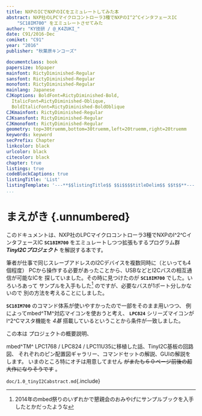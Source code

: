 ```yaml
---
title: NXPのICでNXPのICをエミュレートしてみた本
abstract: NXP社のLPCマイクロコントローラ3種でNXPのI^2^CインタフェースIC
    "SC18IM700" をエミュレートさせてみた
author: "KY技研 / @_K4ZUKI_"
date: C91/2016-Dec
comiket: "C91"
year: "2016"
publisher: "秋葉原キンコーズ"

documentclass: book
papersize: b5paper
mainfont: RictyDiminished-Regular
sansfont: RictyDiminished-Regular
monofont: RictyDiminished-Regular
mainlang: Japanese
CJKoptions: BoldFont=RictyDiminished-Bold,
  ItalicFont=RictyDiminished-Oblique,
  BoldItalicFont=RictyDiminished-BoldOblique
CJKmainfont: RictyDiminished-Regular
CJKsansfont: RictyDiminished-Regular
CJKmonofont: RictyDiminished-Regular
geometry: top=30truemm,bottom=30truemm,left=20truemm,right=20truemm
keywords: keyword
secPrefix: Chapter
linkcolor: black
urlcolor: black
citecolor: black
chapter: true
listings: true
codeBlockCaptions: true
listingTitle: 'List'
listingTemplate: '---**$$listingTitle$$ $$i$$$$titleDelim$$ $$t$$**---'
...
```


# まえがき {.unnumbered}
このドキュメントは、NXP社のLPCマイクロコントローラ3種でNXPのI^2^CインタフェースIC
**`SC18IM700`** をエミュレートしつつ拡張もするプログラム群
___TinyI2Cプロジェクト___ を解説する本です。

筆者が仕事で同じスレーブアドレスのI2Cデバイスを複数同時に（といっても4個程度）
PCから操作する必要があったことから、USBなどとI2Cバスの相互通信が可能なICを
探していました。その時に見つけたのが **`SC18IM700`** でした。いろいろあって
サンプルを入手もした[^mbed_fest] のですが、必要なバスが1ポート分しかないので
別の方法を考えることにしました。

**`SC18IM700`** のコマンド体系が使いやすかったので一部をそのまま用いつつ、
例によってmbed^TM^対応マイコンを使おうと考え、 **`LPC824`** シリーズマイコンが
I^2^Cマスタ機能を _4基_ 搭載しているということから条件が一致しました。

この本は プロジェクトの概要説明、
<!-- **`SC18IM700`** ICの解説、 -->
mbed^TM^
LPC1768 / LPC824 / LPC11U35に移植した話、TinyI2C基板の回路図、
それぞれのピン配置図ギャラリー、コマンドセットの解説、GUIの解説をします。
いまのところ特にオチは用意してません ~~がまたも６０ページ前後の超大作になりそうです~~ 。

`doc/1.0_tinyI2Cabstract.md`{.include}

<!--  -->
[^mbed_fest]: 2014年のmbed祭りのいずれかで懇親会のおみやげにサンプルブックを入手したとかだったような
